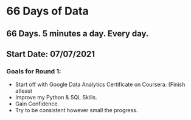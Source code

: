 
# 66 Days of Data
## 66 Days. 5 minutes a day. Every day.
## Start Date: 07/07/2021

### Goals for Round 1:
- Start off with Google Data Analytics Certificate on Coursera. (Finish atleast
- Improve my Python & SQL Skills.
- Gain Confidence.
- Try to be consistent however small the progress.
